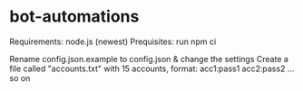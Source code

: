 # bot-automations
Requirements: node.js (newest)
Prequisites: run npm ci

Rename config.json.example to config.json & change the settings
Create a file called "accounts.txt" with 15 accounts, format:
acc1:pass1
acc2:pass2
... so on
